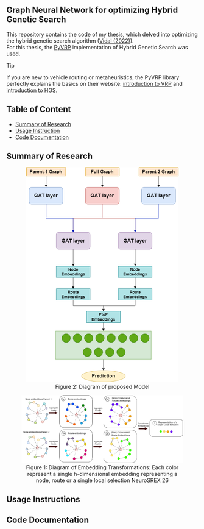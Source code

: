 ## Graph Neural Network for optimizing Hybrid Genetic Search

This repository contains the code of my thesis, which delved into optimizing the hybrid genetic search algorithm ([Vidal (2022)][1]).  
For this thesis, the [PyVRP][2] implementation of Hybrid Genetic Search was used.

> [!TIP]
> If you are new to vehicle routing or metaheuristics, the PyVRP library perfectly explains the basics on their website: [introduction to VRP][3] and [introduction to HGS][4].

## Table of Content

- [Summary of Research](#summary-of-research)
- [Usage Instruction](#usage-instructions)
- [Code Documentation](#code-documentation)

## Summary of Research

<figure align="center">
    <img width=400 src="images/Model_diagram.png" />
    <figcaption>Figure 2: Diagram of proposed Model</figcaption>
</figure>

<figure align="center">
    <img src="images/NodeEmbeddingTransformation.png" />
    <figcaption>Figure 1: Diagram of Embedding Transformations: Each color represent a single h-dimensional
embedding representing a node, route or a single local selection
NeuroSREX 26
</figcaption>
</figure>

## Usage Instructions

## Code Documentation

[1]: https://doi.org/10.1016/j.cor.2021.105643
[2]: https://github.com/PyVRP/PyVRP
[3]: https://pyvrp.org/setup/introduction_to_vrp.html
[4]: https://pyvrp.org/setup/introduction_to_hgs.html
